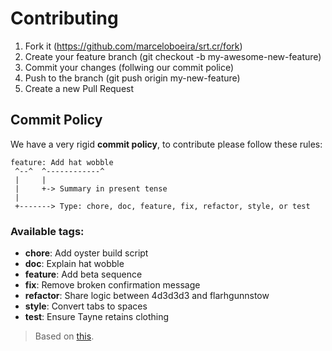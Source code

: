 # Contributing

1. Fork it (https://github.com/marceloboeira/srt.cr/fork)
2. Create your feature branch (git checkout -b my-awesome-new-feature)
3. Commit your changes (follwing our commit police)
4. Push to the branch (git push origin my-new-feature)
5. Create a new Pull Request

## Commit Policy

We have a very rigid **commit policy**, to contribute please follow these rules:

```
feature: Add hat wobble
 ^--^  ^------------^
 |     |
 |     +-> Summary in present tense
 |
 +-------> Type: chore, doc, feature, fix, refactor, style, or test
```

### Available tags:

 * **chore**: Add oyster build script
 * **doc**: Explain hat wobble
 * **feature**: Add beta sequence
 * **fix**: Remove broken confirmation message
 * **refactor**: Share logic between 4d3d3d3 and flarhgunnstow
 * **style**: Convert tabs to spaces
 * **test**: Ensure Tayne retains clothing

> Based on [this](http://seesparkbox.com/foundry/semantic_commit_messages).
